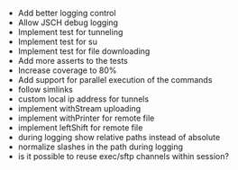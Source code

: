 * Add better logging control
* Allow JSCH debug logging
* Implement test for tunneling
* Implement test for su
* Implement test for file downloading
* Add more asserts to the tests
* Increase coverage to 80%
* Add support for parallel execution of the commands
* follow simlinks
* custom local ip address for tunnels
* implement withStream uploading
* implement withPrinter for remote file
* implement leftShift for remote file
* during logging show relative paths instead of absolute
* normalize slashes in the path during logging
* is it possible to reuse exec/sftp channels within session?
